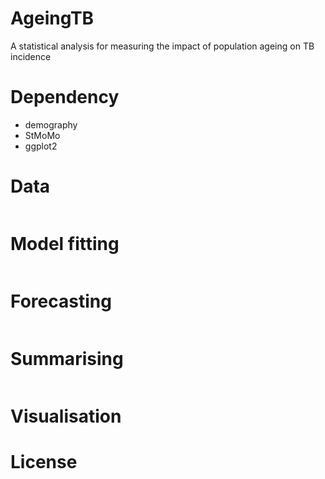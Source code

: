 # AgeingTB

A statistical analysis for measuring the impact of population ageing on TB incidence


# Dependency

- demography
- StMoMo
- ggplot2

# Data

``` r


```


# Model fitting

``` r


```


# Forecasting

``` r


```

# Summarising

``` r


```

# Visualisation

# License


